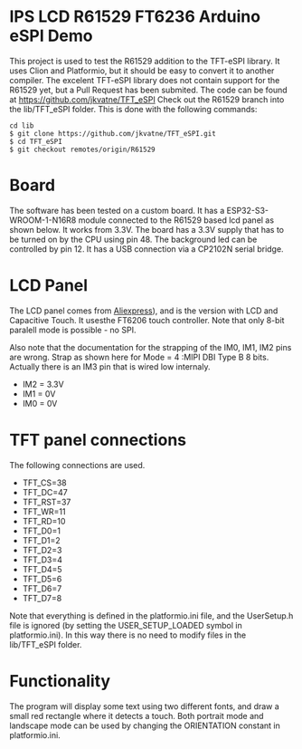 
# IPS LCD R61529 FT6236 Arduino eSPI Demo

This project is used to test the R61529 addition to the TFT-eSPI library. It uses Clion and Platformio, but it should be easy to convert it to another compiler.
The excelent TFT-eSPI library does not contain support for the R61529 yet, but a Pull Request has been submited. The code can be found at https://github.com/jkvatne/TFT_eSPI
Check out the R61529 branch into the lib/TFT_eSPI folder. This is done with the following commands:

    cd lib
    $ git clone https://github.com/jkvatne/TFT_eSPI.git
    $ cd TFT_eSPI
    $ git checkout remotes/origin/R61529

# Board

The software has been tested on a custom board. It has a ESP32-S3-WROOM-1-N16R8 module connected to the
R61529 based lcd panel as shown below. It works from 3.3V. The board has a 3.3V supply that has to be turned on by the CPU using pin 48. The background led can be controlled by pin 12.  It has a USB connection via a CP2102N serial bridge.

# LCD Panel

The LCD panel comes from  [Aliexpress](https://www.aliexpress.com/item/32940608152.html)), and is the version with LCD and Capacitive Touch. It usesthe FT6206 touch controller. Note that only 8-bit paralell mode is possible - no SPI. 


Also note that the documentation for the strapping of the IM0, IM1, IM2 pins are wrong. Strap as shown here for Mode = 4 :MIPI DBI Type B 8 bits.
Actually there is an IM3 pin that is wired low internaly.
- IM2 = 3.3V
- IM1 = 0V
- IM0 = 0V


# TFT panel connections

The following connections are used.

- TFT_CS=38
- TFT_DC=47
- TFT_RST=37
- TFT_WR=11
- TFT_RD=10
- TFT_D0=1
- TFT_D1=2
- TFT_D2=3
- TFT_D3=4
- TFT_D4=5
- TFT_D5=6
- TFT_D6=7
- TFT_D7=8

Note that everything is defined in the platformio.ini file, and the UserSetup.h file is ignored (by setting the USER_SETUP_LOADED symbol in platformio.ini). In this way there is no need to modify files in the lib/TFT_eSPI folder.

# Functionality

The program will display some text using two different fonts, and draw a small red rectangle where it detects a touch. Both portrait mode and landscape mode can be used by changing the ORIENTATION constant in platformio.ini. 


